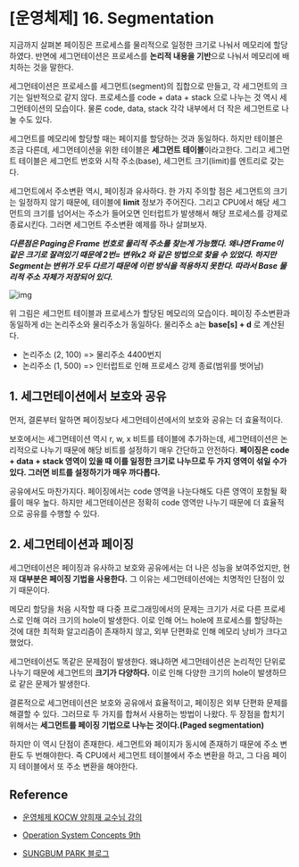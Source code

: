 

#  [운영체제] 16. Segmentation

지금까지 살펴본 페이징은 프로세스를 물리적으로 일정한 크기로 나눠서 메모리에 할당하였다. 반면에 세그먼테이션은 프로세스를 **논리적 내용을 기반**으로 나눠서 메모리에 배치하는 것을 말한다.

세그먼테이션은 프로세스를 세그먼트(segment)의 집합으로 만들고, 각 세그먼트의 크기는 일반적으로 같지 않다. 프로세스를 code + data + stack 으로 나누는 것 역시 세그먼테이션의 모습이다. 물론 code, data, stack 각각 내부에서 더 작은 세그먼트로 나눌 수도 있다.

세그먼트를 메모리에 할당할 때는 페이지를 할당하는 것과 동일하다. 하지만 테이블은 조금 다른데, 세그먼테이션을 위한 테이블은 **세그먼트 테이블**이라고한다. 그리고 세그먼트 테이블은 세그먼트 번호와 시작 주소(base), 세그먼트 크기(limit)를 엔트리로 갖는다.

세그먼트에서 주소변환 역시, 페이징과 유사하다. 한 가지 주의할 점은 세그먼트의 크기는 일정하지 않기 때문에, 테이블에 **limit** 정보가 주어진다. 그리고 CPU에서 해당 세그먼트의 크기를 넘어서는 주소가 들어오면 인터럽트가 발생해서 해당 프로세스를 강제로 종료시킨다. 그러면 세그먼트 주소변환 예제를 하나 살펴보자.



***다른점은 Paging은 Frame 번호로 물리적 주소를 찾는게 가능했다. 왜냐면 Frame이 같은 크기로 잘려있기 때문에  2번= 변위x2 와 같은 방법으로 찾을 수 있었다. 하지만 Segment는 변위가 모두 다르기 때문에 이런 방식을 적용하지 못한다. 따라서 Base 물리적 주소 자체가 저장되어 있다.***

![img](https://user-images.githubusercontent.com/34755287/57119448-47043400-6da5-11e9-95da-91cb808de992.png)

위 그림은 세그먼트 테이블과 프로세스가 할당된 메모리의 모습이다. 페이징 주소변환과 동일하게 d는 논리주소와 물리주소가 동일하다. 물리주소 a는 **base[s] + d** 로 계산된다.

- 논리주소 (2, 100) => 물리주소 4400번지
- 논리주소 (1, 500) => 인터럽트로 인해 프로세스 강제 종료(범위를 벗어남)



## 1. 세그먼테이션에서 보호와 공유

먼저, 결론부터 말하면 페이징보다 세그먼테이션에서의 보호와 공유는 더 효율적이다.

보호에서는 세그먼테이션 역시 r, w, x 비트를 테이블에 추가하는데, 세그먼테이션은 논리적으로 나누기 때문에 해당 비트를 설정하기 매우 간단하고 안전하다. **페이징은 code + data + stack 영역이 있을 때 이를 일정한 크기로 나누므로 두 가지 영역이 섞일 수가 있다. 그러면 비트를 설정하기가 매우 까다롭다.**

공유에서도 마찬가지다. 페이징에서는 code 영역을 나눈다해도 다른 영역이 포함될 확률이 매우 높다. 하지만 세그먼테이션은 정확히 code 영역만 나누기 때문에 더 효율적으로 공유를 수행할 수 있다.



## 2. 세그먼테이션과 페이징

세그먼테이션은 페이징과 유사하고 보호와 공유에서는 더 나은 성능을 보여주었지만, 현재 **대부분은 페이징 기법을 사용한다.** 그 이유는 세그먼테이션에는 치명적인 단점이 있기 때문이다.

메모리 할당을 처음 시작할 때 다중 프로그래밍에서의 문제는 크기가 서로 다른 프로세스로 인해 여러 크기의 hole이 발생한다. 이로 인해 어느 hole에 프로세스를 할당하는 것에 대한 최적화 알고리즘이 존재하지 않고, 외부 단편화로 인해 메모리 낭비가 크다고 했었다.

세그먼테이션도 똑같은 문제점이 발생한다. 왜냐하면 세그먼테이션은 논리적인 단위로 나누기 때문에 세그먼트의 **크기가 다양하다.** 이로 인해 다양한 크기의 hole이 발생하므로 같은 문제가 발생한다.

결론적으로 세그먼테이션은 보호와 공유에서 효율적이고, 페이징은 외부 단편화 문제를 해결할 수 있다. 그러므로 두 가지를 합쳐서 사용하는 방법이 나왔다. 두 장점을 합치기 위해서는 **세그먼트를 페이징 기법으로 나누는 것이다.(Paged segmentation)**

하지만 이 역시 단점이 존재한다. 세그먼트와 페이지가 동시에 존재하기 때문에 주소 변환도 두 번해야한다. 즉 CPU에서 세그먼트 테이블에서 주소 변환을 하고, 그 다음 페이지 테이블에서 또 주소 변환을 해야한다.

## Reference

- [운영체제 KOCW 양희재 교수님 강의](http://www.kocw.net/home/search/kemView.do?kemId=978503)
- [Operation System Concepts 9th](http://www.kyobobook.co.kr/product/detailViewEng.laf?ejkGb=ENG&mallGb=ENG&barcode=9781118093757&orderClick=LAG&Kc=)

- [SUNGBUM PARK 블로그](https://velog.io/@codemcd/운영체제OS-13.-페이징)



